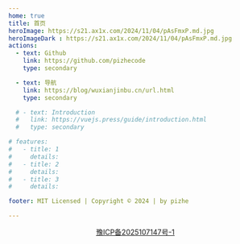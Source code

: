```yaml
---
home: true
title: 首页
heroImage: https://s21.ax1x.com/2024/11/04/pAsFmxP.md.jpg
heroImageDark : https://s21.ax1x.com/2024/11/04/pAsFmxP.md.jpg
actions:
  - text: Github
    link: https://github.com/pizhecode
    type: secondary

  - text: 导航
    link: https://blog/wuxianjinbu.cn/url.html
    type: secondary

  # - text: Introduction
  #   link: https://vuejs.press/guide/introduction.html
  #   type: secondary

# features:
#   - title: 1
#     details: 
#   - title: 2
#     details: 
#   - title: 3
#     details: 

footer: MIT Licensed | Copyright © 2024 | by pizhe

---
```


<footer>
    <p style="text-align: center;"><a href="https://beian.miit.gov.cn" target="_blank">豫ICP备2025107147号-1</a></p>
</footer>

<!-- This is the content of home page. Check [Home Page Docs][default-theme-home] for more details.
[default-theme-home]: https://vuejs.press/reference/default-theme/frontmatter.html#home-page -->